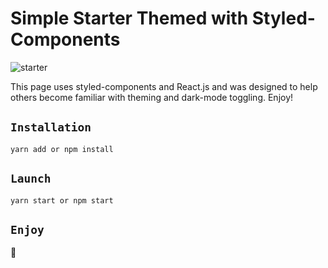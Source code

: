 # Simple Starter Themed with Styled-Components


![starter](https://github.com/rolandoyera/styled-components-reactjs-examples/blob/main/public/monica.jpg)

This page uses styled-components and React.js and was designed to help others become familiar with theming and dark-mode toggling. Enjoy!

## `Installation`

```yarn add or npm install```

## `Launch`

```yarn start or npm start```

## `Enjoy`

🤩
